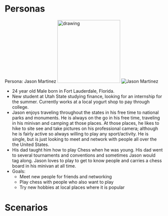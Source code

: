 # Personas
Persona: Jason Martinez
<img src="drawing.jpg" alt="drawing" width="200"/>
![Jason Martinez](https://images.pexels.com/photos/9158364/pexels-photo-9158364.jpeg?auto=compress&cs=tinysrgb&w=1200)

* 24 year old Male born in Fort Lauderdale, Florida.
* New student at Utah State studying finance, looking for an internship for the summer. Currently works at a local yogurt shop to pay through college.
* Jason enjoys traveling throughout the states in his free time to national parks and monuments. He is always on the go in his free time, traveling in his minivan and camping at those places. At those places, he likes to hike to site see and take pictures on his professional camera; although he is fairly active so always willing to play any sport/activity. He is single, but is just looking to meet and network with people all over the the United States.
* His dad taught him how to play Chess when he was young. His dad went to several tournaments and conventions and sometimes Jason would tag along. Jason loves to play to get to know people and carries a chess board in his minivan at all time.
* Goals:
  * Meet new people for friends and networking
  * Play chess with people who also want to play
  * Try new hobbies at local places where it is popular



# Scenarios

